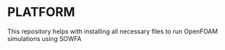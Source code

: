 # PLATFORM

This repository helps with installing all necessary files to run OpenFOAM simulations using SOWFA
